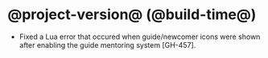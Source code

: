 # @project-version@ (@build-time@)

* Fixed a Lua error that occured when guide/newcomer icons were shown after enabling the guide mentoring system [GH-457].
